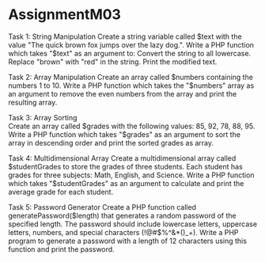 # AssignmentM03
Task 1: String Manipulation
Create a string variable called $text with the value "The quick brown fox jumps over the lazy dog.". Write a PHP function which takes "$text" as an argument to:
Convert the string to all lowercase.
Replace "brown" with "red" in the string.
Print the modified text.

Task 2: Array Manipulation
Create an array called $numbers containing the numbers 1 to 10. Write a PHP function which takes the "$numbers" array as an argument to remove the even numbers from the array and print the resulting array.

Task 3: Array Sorting  
Create an array called $grades with the following values: 85, 92, 78, 88, 95. Write a PHP function which takes "$grades" as an argument to sort the array in descending order and print the sorted grades as array.

Task 4: Multidimensional Array
Create a multidimensional array called $studentGrades to store the grades of three students. Each student has grades for three subjects: Math, English, and Science. Write a PHP function which takes "$studentGrades" as an argument to calculate and print the average grade for each student.

Task 5: Password Generator
Create a PHP function called generatePassword($length) that generates a random password of the specified length. The password should include lowercase letters, uppercase letters, numbers, and special characters (!@#$%^&*()_+). Write a PHP program to generate a password with a length of 12 characters using this function and print the password.
